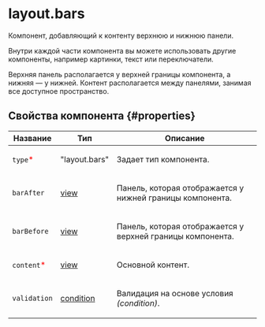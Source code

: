 # layout.bars

Компонент, добавляющий к контенту верхнюю и нижнюю панели.

Внутри каждой части компонента вы можете использовать другие компоненты, например картинки, текст или переключатели.

Верхняя панель располагается у верхней границы компонента, а нижняя — у нижней. Контент располагается между панелями, занимая все доступное пространство.

## Свойства компонента {#properties}

| Название                                    | Тип                                                                                    | Описание                                                          |
| ------------------------------------------- | -------------------------------------------------------------------------------------- | ----------------------------------------------------------------- |
| `type`<span style="color: red">\*</span>    | "layout.bars"                                                                          | <p>Задает тип компонента.</p>                                     |
| `barAfter`                                  | <a class="xref popup-link" href="../concepts/types.dita#types/view">view</a>           | <p>Панель, которая отображается у нижней границы компонента.</p>  |
| `barBefore`                                 | <a class="xref popup-link" href="../concepts/types.dita#types/view">view</a>           | <p>Панель, которая отображается у верхней границы компонента.</p> |
| `content`<span style="color: red">\*</span> | <a class="xref popup-link" href="../concepts/types.dita#types/view">view</a>           | <p>Основной контент.</p>                                          |
| `validation`                                | <a class="xref popup-link" href="../concepts/types.dita#types/condition">condition</a> | <p>Валидация на основе условия <em>(condition)</em>.</p>          |
